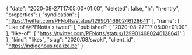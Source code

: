 {
  "date": "2020-08-27T17:05:00+01:00",
  "deleted": false,
  "h": "h-entry",
  "properties": {
    "syndication": [
      "https://twitter.com/PFNotts/status/1299014680246128641"
    ],
    "name": [
      "Like of @PFNotts's tweet"
    ],
    "published": [
      "2020-08-27T17:05:00+01:00"
    ],
    "like-of": [
      "https://twitter.com/PFNotts/status/1299014680246128641"
    ]
  },
  "kind": "likes",
  "slug": "2020/08/swokl",
  "client_id": "https://indigenous.realize.be"
}
